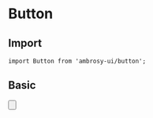 <script setup>
import Button from '../src/components/Button.vue'
</script>

# Button

## Import

```vue
import Button from 'ambrosy-ui/button';
```

## Basic

<Button
    label="Submit"
/>